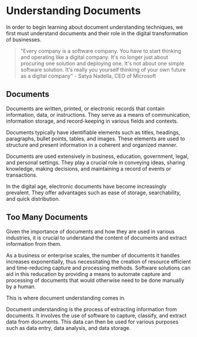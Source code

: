 # Understanding Documents

In order to begin learning about document understanding techniques, we first must understand documents and their role in the digital transformation of businesses.

> "Every company is a software company. You have to start thinking and operating like a digital company. It's no longer just about procuring one solution and deploying one. It's not about one simple software solution. It's really you yourself thinking of your own future as a digital company" - Satya Nadella, CEO of Microsoft


## Documents

Documents are written, printed, or electronic records that contain information, data, or instructions. They serve as a means of communication, information storage, and record-keeping in various fields and contexts.

Documents typically have identifiable elements such as titles, headings, paragraphs, bullet points, tables, and images. These elements are used to structure and present information in a coherent and organized manner.

Documents are used extensively in business, education, government, legal, and personal settings. They play a crucial role in conveying ideas, sharing knowledge, making decisions, and maintaining a record of events or transactions.

In the digital age, electronic documents have become increasingly prevalent. They offer advantages such as ease of storage, searchability, and quick distribution.

## Too Many Documents

Given the importance of documents and how they are used in various industries, it is crucial to understand the content of documents and extract information from them.

As a business or enterprise scales, the number of documents it handles increases exponentially, thus necessitating the creation of resource efficient and time-reducing capture and processing methods. Software solutions can aid in this reducation by providing a means to automate capture and processing of documents that would otherwise need to be done manually by a human.

This is where document understanding comes in.

Document understanding is the process of extracting information from documents. It involves the use of software to capture, classify, and extract data from documents. This data can then be used for various purposes such as data entry, data analysis, and data storage.
